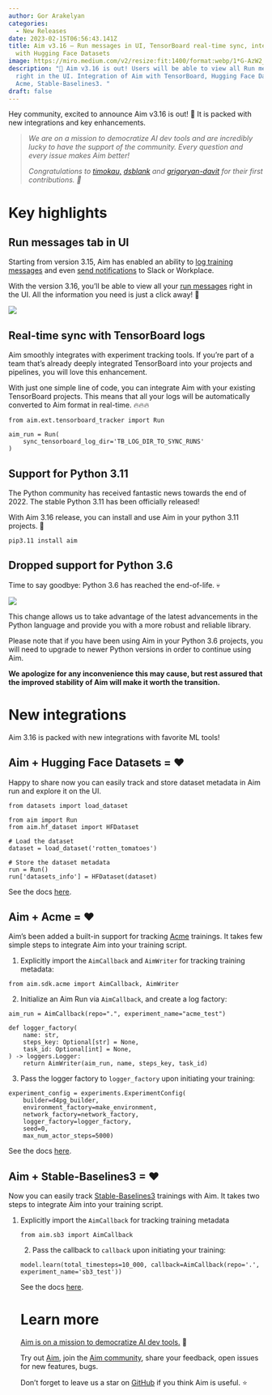 ```yaml
---
author: Gor Arakelyan
categories:
  - New Releases
date: 2023-02-15T06:56:43.141Z
title: Aim v3.16 — Run messages in UI, TensorBoard real-time sync, integration
  with Hugging Face Datasets
image: https://miro.medium.com/v2/resize:fit:1400/format:webp/1*G-AzW2_QT8nvsgLUQH9JeA.png
description: "🚀 Aim v3.16 is out! Users will be able to view all Run messages
  right in the UI. Integration of Aim with TensorBoard, Hugging Face Datasets,
  Acme, Stable-Baselines3. "
draft: false
---
```

Hey community, excited to announce Aim v3.16 is out! 🚀 It is packed with new integrations and key enhancements.

> *We are on a mission to democratize AI dev tools and are incredibly lucky to have the support of the community. Every question and every issue makes Aim better!*
>
> *Congratulations to [timokau,](https://github.com/timokau) [dsblank](https://github.com/dsblank) and [grigoryan-davit](https://github.com/grigoryan-davit) for their first contributions. 🙌*

# Key highlights

## **Run messages tab in UI**

Starting from version 3.15, Aim has enabled an ability to [log training messages](https://aimstack.readthedocs.io/en/latest/using/logging.html) and even [send notifications](https://aimstack.readthedocs.io/en/latest/using/notifications.html) to Slack or Workplace.

With the version 3.16, you’ll be able to view all your [run messages](https://aimstack.readthedocs.io/en/latest/using/logging.html) right in the UI. All the information you need is just a click away! 💫

![](https://miro.medium.com/v2/resize:fit:1400/format:webp/1*PxqbmJJcqYaH1tLmcg59Xw.png)

## **Real-time sync with TensorBoard logs**



Aim smoothly integrates with experiment tracking tools. If you’re part of a team that’s already deeply integrated TensorBoard into your projects and pipelines, you will love this enhancement.

With just one simple line of code, you can integrate Aim with your existing TensorBoard projects. This means that all your logs will be automatically converted to Aim format in real-time. 🔥🔥🔥

```
from aim.ext.tensorboard_tracker import Run

aim_run = Run(
    sync_tensorboard_log_dir='TB_LOG_DIR_TO_SYNC_RUNS'
)

```

## **Support for Python 3.11**

The Python community has received fantastic news towards the end of 2022. The stable Python 3.11 has been officially released!

With Aim 3.16 release, you can install and use Aim in your python 3.11 projects. 🎉

```
pip3.11 install aim
```

## **Dropped support for Python 3.6**

Time to say goodbye: Python 3.6 has reached the end-of-life. 💀

![](https://miro.medium.com/v2/resize:fit:1400/format:webp/1*WpHtGUIfWc5RXtDk0TNKTQ.png)

This change allows us to take advantage of the latest advancements in the Python language and provide you with a more robust and reliable library.

Please note that if you have been using Aim in your Python 3.6 projects, you will need to upgrade to newer Python versions in order to continue using Aim.

**We apologize for any inconvenience this may cause, but rest assured that the improved stability of Aim will make it worth the transition.**

# New integrations

Aim 3.16 is packed with new integrations with favorite ML tools!

## **Aim + Hugging Face Datasets = ❤**

Happy to share now you can easily track and store dataset metadata in Aim run and explore it on the UI.

```
from datasets import load_dataset

from aim import Run
from aim.hf_dataset import HFDataset

# Load the dataset
dataset = load_dataset('rotten_tomatoes')

# Store the dataset metadata
run = Run()
run['datasets_info'] = HFDataset(dataset)
```

See the docs [here](https://aimstack.readthedocs.io/en/latest/quick_start/supported_types.html#logging-huggingface-datasets-dataset-info-with-aim).

## **Aim + Acme = ❤**

Aim’s been added a built-in support for tracking [Acme](https://dm-acme.readthedocs.io/en/latest/) trainings. It takes few simple steps to integrate Aim into your training script.

1. Explicitly import the `AimCallback` and `AimWriter` for tracking training metadata:

```
from aim.sdk.acme import AimCallback, AimWriter
```

2. Initialize an Aim Run via `AimCallback`, and create a log factory:

```
aim_run = AimCallback(repo=".", experiment_name="acme_test")

def logger_factory(
    name: str,
    steps_key: Optional[str] = None,
    task_id: Optional[int] = None,
) -> loggers.Logger:
    return AimWriter(aim_run, name, steps_key, task_id)
```

3. Pass the logger factory to `logger_factory` upon initiating your training:

```
experiment_config = experiments.ExperimentConfig(
    builder=d4pg_builder,
    environment_factory=make_environment,
    network_factory=network_factory,
    logger_factory=logger_factory,
    seed=0,
    max_num_actor_steps=5000)
```



See the docs [here](https://aimstack.readthedocs.io/en/latest/quick_start/integrations.html#integration-with-acme).

## **Aim + Stable-Baselines3 = ❤**

Now you can easily track [Stable-Baselines3](https://stable-baselines3.readthedocs.io/en/master/) trainings with Aim. It takes two steps to integrate Aim into your training script.

1. Explicitly import the `AimCallback` for tracking training metadata

   ```
   from aim.sb3 import AimCallback
   ```

   2. Pass the callback to `callback` upon initiating your training:

   ```
   model.learn(total_timesteps=10_000, callback=AimCallback(repo='.', experiment_name='sb3_test'))
   ```

   See the docs [here](https://aimstack.readthedocs.io/en/latest/quick_start/integrations.html#integration-with-stable-baselines3).

   # Learn more

   [Aim is on a mission to democratize AI dev tools.](https://aimstack.readthedocs.io/en/latest/overview.html) 🙌

   Try out [Aim](https://github.com/aimhubio/aim), join the [Aim community](https://community.aimstack.io/), share your feedback, open issues for new features, bugs.

   Don’t forget to leave us a star on [GitHub](https://github.com/aimhubio/aim) if you think Aim is useful. ⭐️